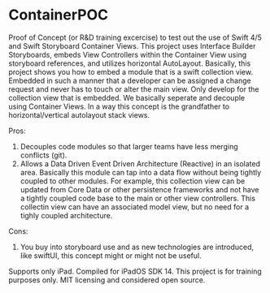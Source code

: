# ContainerPOC

Proof of Concept (or R&D training excercise) to test out the use of Swift 4/5 and Swift Storyboard Container Views.  This project uses Interface Builder Storyboards, embeds View Controllers within the Container View using storyboard references, and utilizes horizontal AutoLayout. Basically, this project shows you how to embed a module that is a swift collection view. Embedded in such a manner that a developer can be assigned a change request and never has to touch or alter the main view.  Only develop for the collection view that is embedded. We basically seperate and decouple using Container Views.  In a way this concept is the grandfather to horizontal/vertical autolayout stack views. 

Pros:
1. Decouples code modules so that larger teams have less merging conflicts (git).
2. Allows a Data Driven Event Driven Architecture (Reactive) in an isolated area. Basically this module can tap into a data flow without being tightly coupled to other modules. For example, this collection view can be updated from Core Data or other persistence frameworks and not have a tightly coupled code base to the main or other view controllers. This collectin view can have an associated model view, but no need for a tighly coupled architecture. 

Cons:
1. You buy into storyboard use and as new technologies are introduced, like swiftUI, this concept might or might not be useful. 

Supports only iPad. Compiled for iPadOS SDK 14.
This project is for training purposes only. MIT licensing and considered open source. 



